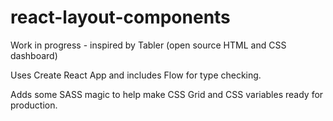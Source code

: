 # react-layout-components

Work in progress - inspired by Tabler (open source HTML and CSS dashboard)

Uses Create React App and includes Flow for type checking.

Adds some SASS magic to help make CSS Grid and CSS variables ready for production.

